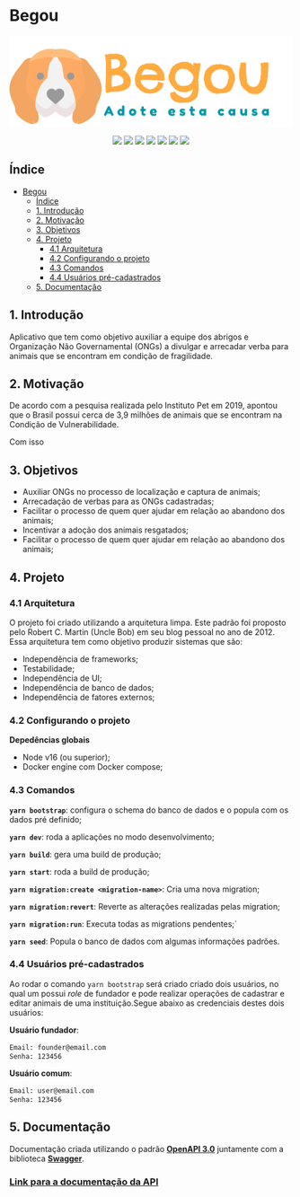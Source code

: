 # Begou

<p align="center">
  <img align="center" src="images/logo.png">
</p>

<p align="center">
  <img src="https://img.shields.io/badge/typescript-%23007ACC.svg?style=for-the-badge&logo=typescript&logoColor=white"/>
  <img src="https://img.shields.io/badge/express.js-%23404d59.svg?style=for-the-badge&logo=express&logoColor=%2361DAFB"/>
  <img src="https://img.shields.io/badge/docker-%230db7ed.svg?style=for-the-badge&logo=docker&logoColor=white"/>
  <img src="https://img.shields.io/badge/DigitalOcean-%230167ff.svg?style=for-the-badge&logo=digitalOcean&logoColor=white"/>
  <img src="https://img.shields.io/badge/mysql-%2300f.svg?style=for-the-badge&logo=mysql&logoColor=white"/>
  <img src="https://img.shields.io/badge/-jest-%23C21325?style=for-the-badge&logo=jest&logoColor=whit"/>
  <img src="https://img.shields.io/badge/ESLint-4B3263?style=for-the-badge&logo=eslint&logoColor=white"/>
</p>

## Índice
- [Begou](#begou)
  - [Índice](#índice)
  - [1. Introdução](#1-introdução)
  - [2. Motivação](#2-motivação)
  - [3. Objetivos](#3-objetivos)
  - [4. Projeto](#4-projeto)
    - [4.1 Arquitetura](#41-arquitetura)
    - [4.2 Configurando o projeto](#42-configurando-o-projeto)
    - [4.3 Comandos](#43-comandos)
    - [4.4 Usuários pré-cadastrados](#44-usuários-pré-cadastrados)
  - [5. Documentação](#5-documentação)


## 1. Introdução
Aplicativo que tem como objetivo auxiliar a equipe dos abrigos e Organização Não Governamental (ONGs) a divulgar e arrecadar verba para animais que se encontram em condição de fragilidade.


## 2. Motivação
De acordo com a pesquisa realizada pelo Instituto Pet em 2019, apontou que o Brasil possui cerca de 3,9 milhões de animais que se encontram na Condição de Vulnerabilidade. 

Com isso  

## 3. Objetivos
- Auxiliar ONGs no processo de localização e captura de animais;
- Arrecadação de verbas para as ONGs cadastradas; 
- Facilitar o processo de quem quer ajudar em relação ao abandono dos animais;
- Incentivar a adoção dos animais resgatados;
- Facilitar o processo de quem quer ajudar em relação ao abandono dos animais;

## 4. Projeto
### 4.1 Arquitetura
O projeto foi criado utilizando a arquitetura limpa. Este padrão foi proposto pelo  Robert C. Martin (Uncle Bob) em seu blog pessoal no ano de 2012. Essa arquitetura tem como objetivo produzir sistemas que são:

- Independência de frameworks;
- Testabilidade;
- Independência de UI;
- Independência de banco de dados;
- Independência de fatores externos;

### 4.2 Configurando o projeto
**Depedências globais**
- Node v16 (ou superior);
- Docker engine com Docker compose;

### 4.3 Comandos

**`yarn bootstrap`**: configura o schema do banco de dados e o popula com os dados pré definido;

**`yarn dev`**: roda a aplicações no modo desenvolvimento;

**`yarn build`**: gera uma build de produção;

**`yarn start`**: roda a build de produção;

**`yarn migration:create <migration-name>`**: Cria uma nova migration;

**`yarn migration:revert`**: Reverte as alterações realizadas pelas migration;

**`yarn migration:run`**: Executa todas as migrations pendentes;`

**`yarn seed`**: Popula o banco de dados com algumas informações padrões.

### 4.4 Usuários pré-cadastrados 
Ao rodar o comando `yarn bootstrap` será criado criado dois usuários, no qual um possui *role* de fundador e pode realizar  operações de cadastrar e editar animais de uma instituição.Segue abaixo as credenciais destes dois usuários:

**Usuário fundador**:
```
Email: founder@email.com 
Senha: 123456
``` 

**Usuário comum**:
```
Email: user@email.com 
Senha: 123456 
``` 

## 5. Documentação

Documentação criada utilizando o padrão [**OpenAPI 3.0**](https://swagger.io/specification/) juntamente com a biblioteca [**Swagger**](https://swagger.io/). 

<h3>
  <a href="https://api.begou.xyz/api-docs/">
   <b>
    Link para a documentação da API
   </b>
  </a>
</h3>